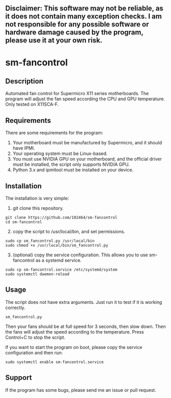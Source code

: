 ## Disclaimer: This software may not be reliable, as it does not contain many exception checks. I am not responsible for any possible software or hardware damage caused by the program, please use it at your own risk.

# sm-fancontrol

## Description
Automated fan control for Supermicro X11 series motherboards. The program will adjust the fan speed according the CPU and GPU temperature. Only tested on X11SCA-F.

## Requirements
There are some requirements for the program:
1. Your motherboard must be manufactured by Supermicro, and it should have IPMI.
2. Your operating system must be Linux-based.
3. You must use NVIDIA GPU on your motherboard, and the official driver must be installed, the script only supports NVIDIA GPU.
4. Python 3.x and ipmitool must be installed on your device.

## Installation
The installation is very simple:
1. git clone this repository.
```
git clone https://github.com/102464/sm-fancontrol
cd sm-fancontrol
```
2. copy the script to /usr/local/bin, and set permissions.
```
sudo cp sm_fancontrol.py /usr/local/bin
sudo chmod +x /usr/local/bin/sm_fancontrol.py
```
3. (optional) copy the service configuration. This allows you to use sm-fancontrol as a systemd service.
```
sudo cp sm-fancontrol.service /etc/systemd/system
sudo systemctl daemon-reload
```

## Usage
The script does not have extra arguments. Just run it to test if it is working correctly.
```
sm_fancontrol.py
```

Then your fans should be at full speed for 3 seconds, then slow down. Then the fans will adjust the speed according to the temperature. Press Control+C to stop the script.<br>

If you want to start the program on boot, please copy the service configuration and then run:
```
sudo systemctl enable sm-fancontrol.service
```

## Support
If the program has some bugs, please send me an issue or pull request.